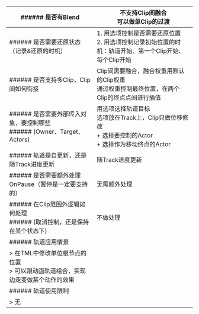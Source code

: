 | ###### 是否有Blend | 不支持Clip间融合<br/>可以做单Clip的过渡 |
| --- | --- |
| ###### 是否需要还原状态（记录&还原的时机） | 1. 用选项控制是否需要还原位置<br/>2. 用选项控制记录初始位置的时机：轨道开始、第一个Clip开始、每个Clip开始 |
| ###### 是否支持多Clip，Clip间如何衔接 | Clip间需要融合，融合权重用默认的Clip权重<br/>通过权重控制最终位置，在两个Clip的终点点间进行插值 |
| ###### 是否需要外部传入对象，要控制哪些<br/>###### (Owner、Target、Actors) | 用选项选择轨道目标<br/>选项放在Track上，Clip只做位移修改<br/>+ 选择要控制的Actor<br/>+ 选择作为移动终点的Actor |
| ###### 轨道是自更新，还是随Track进度更新 | 随Track进度更新 |
| ###### 是否需要额外处理OnPause（暂停是一定要支持的） | 无需额外处理 |
| ###### 在Clip范围外逻辑如何处理<br/>###### (取消控制，还是保持在某个状态下) | 不做处理 |
| ###### 轨道应用情景 | |
| > 在TML中修改单位根节点的位置<br/>> 可以跟动画轨道组合，实现边走变做某个动作的效果<br/> | |
| ###### 轨道使用限制 | |
| > 无<br/> | |






